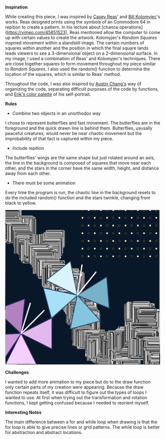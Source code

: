
**Inspiration**

While creating this piece, I was inspired by [Casey Reas](https://reas.com/10_print/)' and [Bill Kolomyjec](http://recodeproject.com/artwork/v2n3random-squares)'s works. Reas designed prints using the symbols of an Commodore 64 in repition to create a pattern. In his lecture about [chance operations] (https://vimeo.com/45851523), Reas mentioned allow the computer to come up with certain values to create the artwork. Kolomyjec's *Random Squares* inspired movement within a standstill image. The certain numbers of squares within another and the position in which the final square lands leads viewers to see a 3-dimensional object on a 2-dimensional surface. In my image, I used a combination of Reas' and Kolomyjec's techniques. There are close together squares to form movement throughout my piece similar to *Random Squares*. I also used the random() function to determine the location of the squares, which is similar to Reas' method. 

Throughout the code, I was also inspired by [Austin Chang's](https://github.com/l0rdf2l/CreativeProgrammingAndElectronics/blob/master/July%208/assignment1.pde) way of organizing the code, separating difficult purposes of the code by functions, and [Erik's color palette](https://github.com/ehansmakes/CreativeProgrammingAndElectronics/blob/master/July_8/SelfPortraitV3.jpg) of his self-portrait. 

**Rules**

* Combine two objects in an unorthodox way

I chose to represent butterflies and fast movement. The butterflies are in the foreground and the quick drawn line is behind them. Butterflies, ususally peaceful creatures, would never be near chaotic movement but the improbability of that fact is captured within my piece.

* Include repition 

The butterflies' wings are the same shape but just rotated around an axis, the line in the background is composed of squares that move near each other, and the stars in the corner have the same width, height, and distance away from each other. 

* There must be some animation

Every time the program is run, the chaotic line in the background resets to do the included random() function and the stars twinkle, changing from black to yellow.

![](hw2.png)

**Challenges**

I wanted to add more animation to my piece but do to the draw function only certain parts of my creation were appearing. Because the draw function repeats itself, it was difficult to figure out the types of loops I wanted to use. At first when trying out the transformation and rotation functions, I kept getting confused because I needed to reorient myself.

**Interesting Notes**

The main difference between a for and while loop when drawing is that the for loop is able to give precise lines or grid patterns. The while loop is better for abstraction and abstract locations. 
